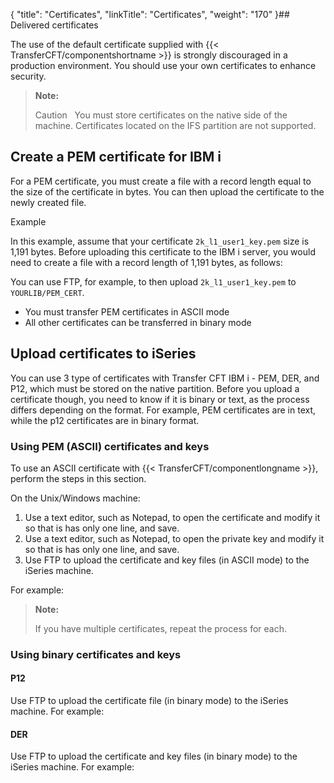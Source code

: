 {
    "title": "Certificates",
    "linkTitle": "Certificates",
    "weight": "170"
}## Delivered certificates

The use of the default certificate supplied with {{< TransferCFT/componentshortname  >}} is strongly discouraged in a production environment. You should use your own certificates to enhance security.

> **Note:**
>
> Caution  
> You must store certificates on the native side of the machine. Certificates located on the IFS partition are not supported.

## Create a PEM certificate for IBM i

For a PEM certificate, you must create a file with a record length equal to the size of the certificate in bytes. You can then upload the certificate to the newly created file.

Example

In this example, assume that your certificate `2k_l1_user1_key.pem` size is 1,191 bytes. Before uploading this certificate to the IBM i server, you would need to create a file with a record length of 1,191 bytes, as follows:

You can use FTP, for example, to then upload `2k_l1_user1_key.pem` to `YOURLIB/PEM_CERT`.

-   You must transfer PEM certificates in ASCII mode
-   All other certificates can be transferred in binary mode

## Upload certificates to iSeries

You can use 3 type of certificates with Transfer CFT IBM i - PEM, DER, and P12, which must be stored on the native partition. Before you upload a certificate though, you need to know if it is binary or text, as the process differs depending on the format. For example, PEM certificates are in text, while the p12 certificates are in binary format.

### Using PEM (ASCII) certificates and keys

To use an ASCII certificate with {{< TransferCFT/componentlongname  >}}, perform the steps in this section.

On the Unix/Windows machine:

1.  Use a text editor, such as Notepad, to open the certificate and modify it so that is has only one line, and save.
2.  Use a text editor, such as Notepad, to open the private key and modify it so that is has only one line, and save.
3.  Use FTP to upload the certificate and key files (in ASCII mode) to the iSeries machine.

For example:

> **Note:**
>
> If you have multiple certificates, repeat the process for each.

### Using binary certificates and keys

#### P12

Use FTP to upload the certificate file (in binary mode) to the iSeries machine. For example:

#### DER

Use FTP to upload the certificate and key files (in binary mode) to the iSeries machine. For example:
